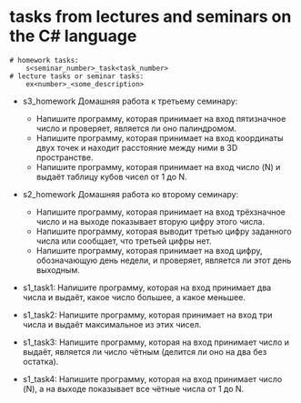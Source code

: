 
# tasks from lectures and seminars on the C# language
    # homework tasks:
        s<seminar_number>_task<task_number>
    # lecture tasks or seminar tasks:
        ex<number>_<some_description>
* s3_homework
    Домашняя работа к третьему семинару:
    
    - Напишите программу, которая принимает на вход пятизначное число и проверяет, является ли оно палиндромом.
    - Напишите программу, которая принимает на вход координаты двух точек и находит расстояние между ними в 3D пространстве.
    - Напишите программу, которая принимает на вход число (N) и выдаёт таблицу кубов чисел от 1 до N.

* s2_homework
    Домашняя работа ко второму семинару:
    
    - Напишите программу, которая принимает на вход трёхзначное число и на выходе показывает вторую цифру этого числа.
    -  Напишите программу, которая выводит третью цифру заданного числа или сообщает, что третьей цифры нет.
    - Напишите программу, которая принимает на вход цифру, обозначающую день недели, и проверяет, является ли этот день выходным.

* s1_task1:
    Напишите программу, которая на вход принимает два числа и выдаёт, какое число большее, а какое меньшее.

* s1_task2:
    Напишите программу, которая принимает на вход три числа и выдаёт максимальное из этих чисел.

* s1_task3:
    Напишите программу, которая на вход принимает число и выдаёт, является ли число чётным (делится ли оно на два без остатка).
* s1_task4:
    Напишите программу, которая на вход принимает число (N), а на выходе показывает все чётные числа от 1 до N.